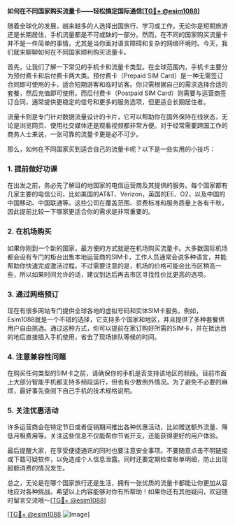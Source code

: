 **如何在不同国家购买流量卡——轻松搞定国际通信[[TG💪+ @esim1088](https://t.me/s/esim1088)]**

随着全球化的发展，越来越多的人选择出国旅行、学习或工作。无论你是短期旅游还是长期居住，手机流量都是不可或缺的一部分。然而，在不同的国家购买流量卡并不是一件简单的事情，尤其是当你面对语言障碍和复杂的网络环境时。今天，我们就来聊聊如何在不同国家顺利购买流量卡。

首先，让我们了解一下常见的手机卡和流量卡类型。在全球范围内，手机卡主要分为预付费卡和后付费卡两大类。预付费卡（Prepaid SIM Card）是一种无需签订合同即可使用的卡，适合短期游客和临时访客。你只需根据自己的需求选择合适的套餐，然后充值即可使用。而后付费卡（Postpaid SIM Card）则需要与运营商签订合同，通常提供更稳定的信号和更多的服务选项，但更适合长期居住者。

流量卡则是专门针对数据流量设计的卡片，它可以帮助你在国外保持在线状态，无论是浏览网页、使用社交媒体还是观看视频都非常方便。对于经常需要跨国工作的商务人士来说，一张可靠的流量卡更是必不可少。

那么，如何在不同国家买到适合自己的流量卡呢？以下是一些实用的小技巧：

### 1. 提前做好功课

在出发之前，务必先了解目的地国家的电信运营商及其提供的服务。每个国家都有几家主要的电信公司，比如美国的AT&T、Verizon，英国的EE、O2，以及中国的中国移动、中国联通等。这些公司在覆盖范围、资费标准和服务质量上各有千秋，因此提前比较一下哪家更适合你的需求是非常重要的。

### 2. 在机场购买

如果你刚到一个新的国家，最方便的方式就是在机场购买流量卡。大多数国际机场都会设有专门的柜台出售本地运营商的SIM卡，工作人员通常会说多种语言，并能帮助你快速完成激活过程。不过需要注意的是，机场的价格可能会比市区稍高一些，所以如果时间允许的话，建议到达后再去市区寻找性价比更高的选项。

### 3. 通过网络预订

现在有很多网站专门提供全球各地的虚拟号码和实体SIM卡服务。例如，Esim1088就是一个不错的选择，它支持多个国家和地区，并且提供了多种套餐供用户自由挑选。通过这种方式，你可以提前在家订购好所需的SIM卡，并在抵达目的地后直接插入手机使用，省去了现场排队等候的时间。

### 4. 注意兼容性问题

在购买任何类型的SIM卡之前，请确保你的手机是否支持该地区的频段。目前市面上大部分智能手机都支持多频段运行，但也有少数例外情况。为了避免不必要的麻烦，最好事先查阅下自己手机的技术规格说明。

### 5. 关注优惠活动

许多运营商会在特定节日或者促销期间推出各种优惠活动，比如赠送额外流量、降低月租费用等。关注这些信息不仅能帮你节省开支，还能获得更好的用户体验。

最后提醒大家，在享受便捷通讯的同时也要注意安全事项。不要随意点击不明链接或下载可疑软件，以免造成个人信息泄露。同时还要定期检查账单明细，防止出现超额消费的情况发生。

总之，无论是在哪个国家旅行还是生活，拥有一张优质的流量卡都能让你更加从容地应对各种挑战。希望以上内容能够对你有所帮助！如果你还有其他疑问，欢迎随时留言交流哦～[[TG💪+ @esim1088](https://t.me/s/esim1088)]

[[TG💪+ @esim1088](https://t.me/s/esim1088) ![Image](https://i.postimg.cc/4NQfJmqS/Snipaste-2025-05-13-00-14-12.png)]
